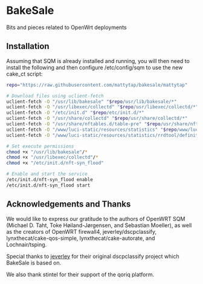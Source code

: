 # BakeSale

Bits and pieces related to OpenWrt deployments

## Installation

Assuming that SQM is already installed and running, you will then need to install the following and then configure /etc/config/sqm to use the new cake_ct script:

```bash
repo="https://raw.githubusercontent.com/mattytap/bakesale/mattytap"

# Download files using uclient-fetch
uclient-fetch -O "/usr/lib/bakesale" "$repo/usr/lib/bakesale/*"
uclient-fetch -O "/usr/libexec/collectd" "$repo/usr/libexec/collectd/*"
uclient-fetch -O "/etc/init.d" "$repo/etc/init.d/*"
uclient-fetch -O "/usr/share/collectd" "$repo/usr/share/collectd/*"
uclient-fetch -O "/usr/share/nftables.d/table-pre" "$repo/usr/share/nftables.d/table-pre/*"
uclient-fetch -O "/www/luci-static/resources/statistics" "$repo/www/luci-static/resources/statistics/*"
uclient-fetch -O "/www/luci-static/resources/statistics/rrdtool/definitions" "$repo/www/luci-static/resources/statistics/rrdtool/definitions/*"

# Set execute permissions
chmod +x "/usr/lib/bakesale"/*
chmod +x "/usr/libexec/collectd"/*
chmod +x "/etc/init.d/nft-syn_flood"

# Enable and start the service
/etc/init.d/nft-syn_flood enable
/etc/init.d/nft-syn_flood start

```

## Acknowledgements and Thanks

We would like to express our gratitude to the authors of OpenWRT SQM (Michael D. Taht, Toke Høiland-Jørgensen, and Sebastian Moeller), as well as the creators of OpenWRT firewall4, jeverley/dscpclassify, lynxthecat/cake-qos-simple, lynxthecat/cake-autorate, and Lochnair/tsping.

Special thanks to [jeverley](https://github.com/jeverley) for their original dscpclassify project which BakeSale is based on.

We also thank stintel for their support of the qoriq platform.
